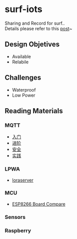 # surf-iots
Sharing and Record for surf..    
Details please refer to this [post](https://www.eee.dog/tech/smartfarming-surf.html)~
## Design Objetives

 - Available
 - Relabile

## Challenges

 - Waterproof
 - Low Power

## Reading Materials

### MQTT

 - [入门](http://dataguild.org/?p=6817)
 - [进阶](http://dataguild.org/?p=6846)  
 - [安全](http://dataguild.org/?p=6866)
 - [实践](http://dataguild.org/?p=6957)

### LPWA

 - [loraserver](https://www.loraserver.io/)


### MCU

- [ESP8266 Board Compare](https://blog.squix.org/2015/03/esp8266-module-comparison-esp-01-esp-05.html)


### Sensors



### Raspberry
